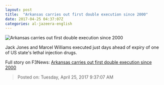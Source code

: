 ```yaml
---
layout: post
title:  "Arkansas carries out first double execution since 2000"
date: 2017-04-25 04:37:07Z
categories: al-jazeera-english
---
```


![Arkansas carries out first double execution since 2000](http://www.aljazeera.com/mritems/Images/2017/4/25/ceab7a21826d4afb90169c693bf495d9_18.jpg)

Jack Jones and Marcel Williams executed just days ahead of expiry of one of US state's lethal injection drugs.


Full story on F3News: [Arkansas carries out first double execution since 2000](http://www.f3nws.com/n/Cpe3NC)

> Posted on: Tuesday, April 25, 2017 9:37:07 AM
